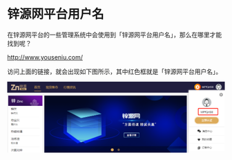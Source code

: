 # 锌源网平台用户名

在锌源网平台的一些管理系统中会使用到「锌源网平台用户名」，那么在哪里才能找到呢？

http://www.youseniu.com/

访问上面的链接，就会出现如下图所示，其中红色框就是「锌源网平台用户名」。

![](/assets/用户名1.png)

